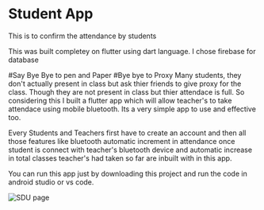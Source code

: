 # Student App

This is to confirm the attendance by students

This was built completey on flutter using dart language. I chose firebase for database

#Say Bye Bye to pen and Paper
#Bye bye to Proxy
Many students, they don't actually present in class but ask thier friends to give proxy for the class. Though they are not present in class but thier attendace is full. So considering this I built a flutter app which will allow teacher's to take attendace using mobile bluetooth. Its a very simple app to use and effective too.

Every Students and Teachers first have to create an account and then all those features like bluetooth automatic increment in attendance once student is connect with teacher's bluetooth device and automatic increase in total classes teacher's had taken so far are inbuilt with in this app.

You can run this app just by downloading this project and run the code in android studio or vs code.



![SDU page](https://github.com/user-attachments/assets/798c8f88-3d18-4485-bc4b-af7e348dd225)
